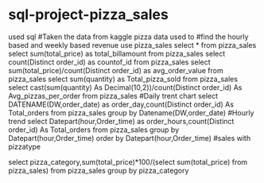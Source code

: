 # sql-project-pizza_sales
used sql 
#Taken the data from kaggle pizza data used to 
#find the hourly based and weekly based revenue
use pizza_sales
select * from pizza_sales
select sum(total_price) as total_billamount from pizza_sales
select count(Distinct order_id)  as countof_id from pizza_sales
select sum(total_price)/count(Distinct order_id) as avg_order_value from pizza_sales
select sum(quantity) as Total_pizza_sold from pizza_sales
select cast(sum(quantity) As Decimal(10,2))/count(Distinct order_id) As Avg_pizzas_per_order from pizza_sales
#Daily trent chart 
select DATENAME(DW,order_date) as order_day,count(Distinct order_id) As Total_orders
from pizza_sales
group by Datename(DW,order_date)
#Hourly trend
select Datepart(hour,Order_time) as order_hours,count(Distinct order_id) As Total_orders
from pizza_sales
group by Datepart(hour,Order_time)
order by Datepart(hour,Order_time)
#sales  with pizzatype

select pizza_category,sum(total_price)*100/(select sum(total_price) from pizza_sales)
from pizza_sales 
group by pizza_category

